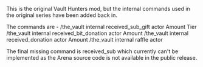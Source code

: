 This is the original Vault Hunters mod, but the internal commands used in the original series have been added back in.

The commands are -
    /the_vault internal received_sub_gift actor Amount Tier
    /the_vault internal received_bit_donation actor Amount
    /the_vault internal received_donation actor Amount
    /the_vault internal raffle actor

The final missing command is received_sub which currently can't be implemented as the Arena source code is not available in the public release.